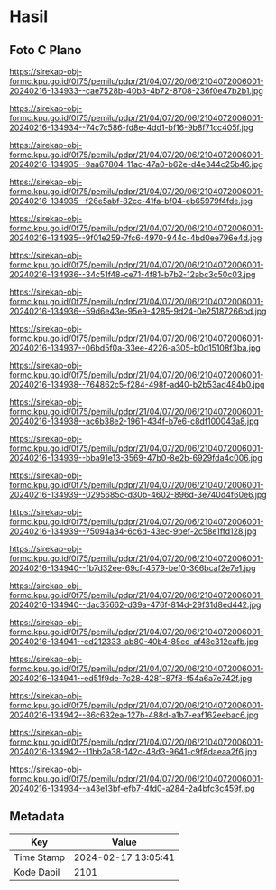 # Hasil

## Foto C Plano

https://sirekap-obj-formc.kpu.go.id/0f75/pemilu/pdpr/21/04/07/20/06/2104072006001-20240216-134933--cae7528b-40b3-4b72-8708-236f0e47b2b1.jpg

https://sirekap-obj-formc.kpu.go.id/0f75/pemilu/pdpr/21/04/07/20/06/2104072006001-20240216-134934--74c7c586-fd8e-4dd1-bf16-9b8f71cc405f.jpg

https://sirekap-obj-formc.kpu.go.id/0f75/pemilu/pdpr/21/04/07/20/06/2104072006001-20240216-134935--9aa67804-11ac-47a0-b62e-d4e344c25b46.jpg

https://sirekap-obj-formc.kpu.go.id/0f75/pemilu/pdpr/21/04/07/20/06/2104072006001-20240216-134935--f26e5abf-82cc-41fa-bf04-eb65979f4fde.jpg

https://sirekap-obj-formc.kpu.go.id/0f75/pemilu/pdpr/21/04/07/20/06/2104072006001-20240216-134935--9f01e259-7fc6-4970-944c-4bd0ee796e4d.jpg

https://sirekap-obj-formc.kpu.go.id/0f75/pemilu/pdpr/21/04/07/20/06/2104072006001-20240216-134936--34c51f48-ce71-4f81-b7b2-12abc3c50c03.jpg

https://sirekap-obj-formc.kpu.go.id/0f75/pemilu/pdpr/21/04/07/20/06/2104072006001-20240216-134936--59d6e43e-95e9-4285-9d24-0e25187266bd.jpg

https://sirekap-obj-formc.kpu.go.id/0f75/pemilu/pdpr/21/04/07/20/06/2104072006001-20240216-134937--06bd5f0a-33ee-4226-a305-b0d15108f3ba.jpg

https://sirekap-obj-formc.kpu.go.id/0f75/pemilu/pdpr/21/04/07/20/06/2104072006001-20240216-134938--764862c5-f284-498f-ad40-b2b53ad484b0.jpg

https://sirekap-obj-formc.kpu.go.id/0f75/pemilu/pdpr/21/04/07/20/06/2104072006001-20240216-134938--ac6b38e2-1961-434f-b7e6-c8df100043a8.jpg

https://sirekap-obj-formc.kpu.go.id/0f75/pemilu/pdpr/21/04/07/20/06/2104072006001-20240216-134939--bba91e13-3569-47b0-8e2b-6929fda4c006.jpg

https://sirekap-obj-formc.kpu.go.id/0f75/pemilu/pdpr/21/04/07/20/06/2104072006001-20240216-134939--0295685c-d30b-4602-896d-3e740d4f60e6.jpg

https://sirekap-obj-formc.kpu.go.id/0f75/pemilu/pdpr/21/04/07/20/06/2104072006001-20240216-134939--75094a34-6c6d-43ec-9bef-2c58e1ffd128.jpg

https://sirekap-obj-formc.kpu.go.id/0f75/pemilu/pdpr/21/04/07/20/06/2104072006001-20240216-134940--fb7d32ee-69cf-4579-bef0-366bcaf2e7e1.jpg

https://sirekap-obj-formc.kpu.go.id/0f75/pemilu/pdpr/21/04/07/20/06/2104072006001-20240216-134940--dac35662-d39a-476f-814d-29f31d8ed442.jpg

https://sirekap-obj-formc.kpu.go.id/0f75/pemilu/pdpr/21/04/07/20/06/2104072006001-20240216-134941--ed212333-ab80-40b4-85cd-af48c312cafb.jpg

https://sirekap-obj-formc.kpu.go.id/0f75/pemilu/pdpr/21/04/07/20/06/2104072006001-20240216-134941--ed51f9de-7c28-4281-87f8-f54a6a7e742f.jpg

https://sirekap-obj-formc.kpu.go.id/0f75/pemilu/pdpr/21/04/07/20/06/2104072006001-20240216-134942--86c632ea-127b-488d-a1b7-eaf162eebac6.jpg

https://sirekap-obj-formc.kpu.go.id/0f75/pemilu/pdpr/21/04/07/20/06/2104072006001-20240216-134942--11bb2a38-142c-48d3-9641-c9f8daeaa2f6.jpg

https://sirekap-obj-formc.kpu.go.id/0f75/pemilu/pdpr/21/04/07/20/06/2104072006001-20240216-134934--a43e13bf-efb7-4fd0-a284-2a4bfc3c459f.jpg


## Metadata

| Key        | Value               |
| ---------- | ------------------- |
| Time Stamp | 2024-02-17 13:05:41 |
| Kode Dapil | 2101                |



